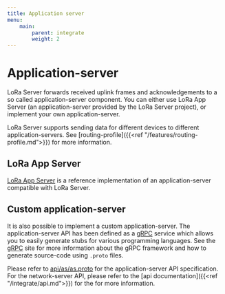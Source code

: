 ```yaml
---
title: Application server
menu:
    main:
        parent: integrate
        weight: 2
---
```


# Application-server

LoRa Server forwards received uplink frames and acknowledgements to a so called
application-server component. You can either use LoRa App Server
(an application-server provided by the LoRa Server project), or implement
your own application-server.

LoRa Server supports sending data for different devices to different
application-servers. See [routing-profile]({{<ref "/features/routing-profile.md">}})
for more information.

## LoRa App Server

[LoRa App Server](https://docs.loraserver.io/lora-app-server/) is a reference
implementation of an application-server compatible with LoRa Server.

## Custom application-server

It is also possible to implement a custom application-server. The
application-server API has been defined as a [gRPC](https://grpc.io) service
which allows you to easily generate stubs for various programming languages.
See the [gRPC](https://grpc.io) site for more information about
the gRPC framework and how to generate source-code using `.proto` files.

Please refer to [api/as/as.proto](https://github.com/brocaar/loraserver/blob/master/api/as/as.proto)
for the application-server API specification. 
For the network-server API, please refer to the [api documentation]({{<ref "/integrate/api.md">}}) for the
for more information.
